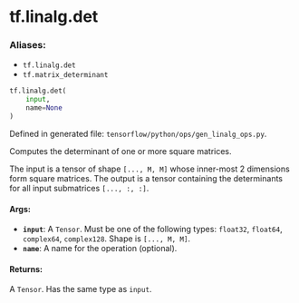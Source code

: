 <div itemscope itemtype="http://developers.google.com/ReferenceObject">
<meta itemprop="name" content="tf.linalg.det" />
<meta itemprop="path" content="Stable" />
</div>

# tf.linalg.det

### Aliases:

* `tf.linalg.det`
* `tf.matrix_determinant`

``` python
tf.linalg.det(
    input,
    name=None
)
```



Defined in generated file: `tensorflow/python/ops/gen_linalg_ops.py`.

Computes the determinant of one or more square matrices.

The input is a tensor of shape `[..., M, M]` whose inner-most 2 dimensions
form square matrices. The output is a tensor containing the determinants
for all input submatrices `[..., :, :]`.

#### Args:

* <b>`input`</b>: A `Tensor`. Must be one of the following types: `float32`, `float64`, `complex64`, `complex128`.
    Shape is `[..., M, M]`.
* <b>`name`</b>: A name for the operation (optional).


#### Returns:

A `Tensor`. Has the same type as `input`.